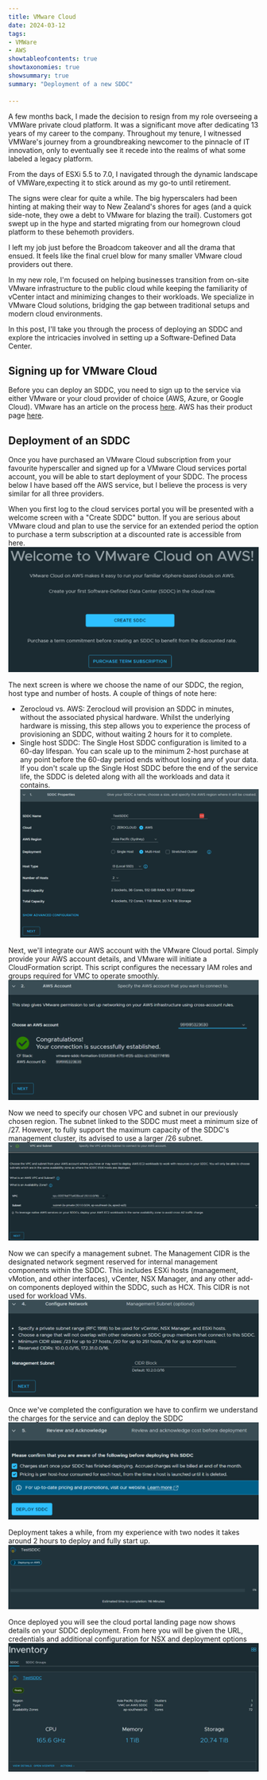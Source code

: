 ```yaml
---
title: VMware Cloud
date: 2024-03-12
tags:
- VMWare
- AWS
showtableofcontents: true
showtaxonomies: true
showsummary: true
summary: "Deployment of a new SDDC" 

---
```



A few months back, I made the decision to resign from my role overseeing a VMWare private cloud platform. It was a significant move after dedicating 13 years of my career to the company. Throughout my tenure, I witnessed VMWare's journey from a groundbreaking newcomer to the pinnacle of IT innovation, only to eventually see it recede into the realms of what some labeled a legacy platform.

From the days of ESXi 5.5 to 7.0, I navigated through the dynamic landscape of VMWare,expecting it to stick around as my go-to until retirement.

The signs were clear for quite a while. The big hyperscalers had been hinting at making their way to New Zealand's shores for ages (and a quick side-note, they owe a debt to VMware for blazing the trail). Customers got swept up in the hype and started migrating from our homegrown cloud platform to these behemoth providers.

I left my job just before the Broadcom takeover and all the drama that ensued. It feels like the final cruel blow for many smaller VMware cloud providers out there.

In my new role, I'm focused on helping businesses transition from on-site VMware infrastructure to the public cloud while keeping the familiarity of vCenter intact and minimizing changes to their workloads. We specialize in VMware Cloud solutions, bridging the gap between traditional setups and modern cloud environments.

In this post, I'll take you through the process of deploying an SDDC and explore the intricacies involved in setting up a Software-Defined Data Center.

## Signing up for VMware Cloud
Before you can deploy an SDDC, you need to sign up to the service via either VMware or your cloud provider of choice (AWS, Azure, or Google Cloud). 
VMware has an article on the process [here][1].
AWS has their product page [here][2].

## Deployment of an SDDC
Once you have purchased an VMware Cloud subscription from your favourite hyperscaller and signed up for a VMware Cloud services portal account, you will be able to start deployment of your SDDC.
The process below I have based off the AWS service, but I believe the process is very similar for all three providers.

When you first log to the cloud services portal you will be presented with a welcome screen with a "Create SDDC" button. If you are serious about VMware cloud and plan to use the service for an extended period the option to purchase a term subscription at a discounted rate is accessible from here.
![](welcome.png)

The next screen is where we choose the name of our SDDC, the region, host type and number of hosts.
A couple of things of note here:
* Zerocloud vs. AWS: Zerocloud will provision an SDDC in minutes, without the associated physical hardware. Whilst the underlying hardware is missing, this step allows you to experience the process of provisioning an SDDC, without waiting 2 hours for it to complete.
* Single host SDDC: The Single Host SDDC configuration is limited to a 60-day lifespan. You can scale up to the minimum 2-host purchase at any point before the 60-day period ends without losing any of your data. If you don't scale up the Single Host SDDC before the end of the service life, the SDDC is deleted along with all the workloads and data it contains.
![](properties.png)

Next, we'll integrate our AWS account with the VMware Cloud portal. Simply provide your AWS account details, and VMware will initiate a CloudFormation script. This script configures the necessary IAM roles and groups required for VMC to operate smoothly.
![](account.png)

Now we need to specify our chosen VPC and subnet in our previously chosen region. The subnet linked to the SDDC must meet a minimum size of /27. However, to fully support the maximum capacity of the SDDC's management cluster, its advised to use a larger /26 subnet.
![](subnet.png)

Now we can specify a management subnet. The Management CIDR is the designated network segment reserved for internal management components within the SDDC. This includes ESXi hosts (management, vMotion, and other interfaces), vCenter, NSX Manager, and any other add-on components deployed within the SDDC, such as HCX. This CIDR is not used for workload VMs.
![](management.png)

Once we've completed the configuration we have to confirm we understand the charges for the service and can deploy the SDDC
![](confirm.png)

Deployment takes a while, from my experience with two nodes it takes around 2 hours to deploy and fully start up. 
![](deploy1.png)

Once deployed you will see the cloud portal landing page now shows details on your SDDC deployment. From here you will be given the URL, credentials and additional configuration for NSX and deployment options
![](inventory.png)



[1]: https://docs.vmware.com/en/VMware-Cloud-services/services/Using-VMware-Cloud-Services/GUID-92E04F0D-0A4E-4A14-BEE7-EE1E822FAE35.html 
[2]: https://aws.amazon.com/vmware/